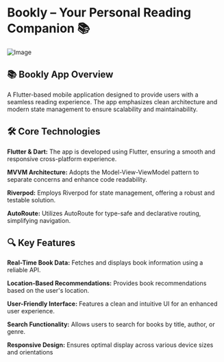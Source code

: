 # Bookly – Your Personal Reading Companion  📚


![Image](https://github.com/user-attachments/assets/79b51259-1203-41e4-a3b5-8c0141481398)


## 📚 Bookly App Overview

A Flutter-based mobile application designed to provide users with a seamless reading experience. The app emphasizes clean architecture and modern state management to ensure scalability and maintainability.

## 🛠️ Core Technologies

**Flutter & Dart:** The app is developed using Flutter, ensuring a smooth and responsive cross-platform experience.

**MVVM Architecture:** Adopts the Model-View-ViewModel pattern to separate concerns and enhance code readability.

**Riverpod:** Employs Riverpod for state management, offering a robust and testable solution.

**AutoRoute:** Utilizes AutoRoute for type-safe and declarative routing, simplifying navigation.

## 🔍 Key Features

**Real-Time Book Data:** Fetches and displays book information using a reliable API.

**Location-Based Recommendations:** Provides book recommendations based on the user's location.

**User-Friendly Interface:** Features a clean and intuitive UI for an enhanced user experience.

**Search Functionality:** Allows users to search for books by title, author, or genre.

**Responsive Design:** Ensures optimal display across various device sizes and orientations
